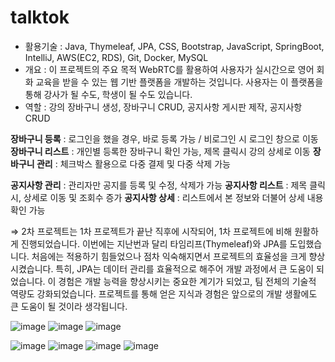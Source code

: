# talktok
- 활용기술 : Java, Thymeleaf, JPA, CSS, Bootstrap, JavaScript, SpringBoot, IntelliJ, AWS(EC2, RDS), Git, Docker, MySQL
- 개요 : 이 프로젝트의 주요 목적 WebRTC를 활용하여 사용자가 실시간으로 영어 회화 교육을 받을 수 있는 웹 기반 플랫폼을 개발하는 것입니다. 사용자는 이 플랫폼을 통해 강사가 될 수도, 학생이 될 수도 있습니다.
- 역할 : 강의 장바구니 생성, 장바구니 CRUD, 공지사항 게시판 제작, 공지사항 CRUD

**장바구니 등록** : 로그인을 했을 경우, 바로 등록 가능 / 비로그인 시 로그인 창으로 이동
**장바구니 리스트** : 개인별 등록한 장바구니 확인 가능, 제목 클릭시 강의 상세로 이동
**장바구니 관리** : 체크박스 활용으로 다중 결제 및 다중 삭제 가능

**공지사항 관리** : 관리자만 공지를 등록 및 수정, 삭제가 가능
**공지사항 리스트** : 제목 클릭 시, 상세로 이동 및 조회수 증가
**공지사항 상세** : 리스트에서 본 정보와 더불어 상세 내용 확인 가능

⇒ 2차 프로젝트는 1차 프로젝트가 끝난 직후에 시작되어, 1차 프로젝트에 비해 원활하게 진행되었습니다. 이번에는 지난번과 달리 타임리프(Thymeleaf)와 JPA를 도입했습니다. 처음에는 적용하기 힘들었으나 점차 익숙해지면서 프로젝트의 효율성을 크게 향상시켰습니다. 특히, JPA는 데이터 관리를 효율적으로 해주어 개발 과정에서 큰 도움이 되었습니다.
이 경험은 개발 능력을 향상시키는 중요한 계기가 되었고, 팀 전체의 기술적 역량도 강화되었습니다. 프로젝트를 통해 얻은 지식과 경험은 앞으로의 개발 생활에도 큰 도움이 될 것이라 생각됩니다.

![image](https://github.com/swon98/talktok/assets/151439046/51adf242-7212-4271-9273-5d4ddd36747c)
![image](https://github.com/swon98/talktok/assets/151439046/1c740a13-a7b4-4788-ae1a-6840c9fcba9b)
![image](https://github.com/swon98/talktok/assets/151439046/c3435975-2c01-4d07-ad71-daa2cb561ce2)

![image](https://github.com/swon98/talktok/assets/151439046/a44e6a44-69a9-4efe-be3d-3914be5f82f1)
![image](https://github.com/swon98/talktok/assets/151439046/291d8fb1-b017-4474-a2b5-b0863552a7ec)
![image](https://github.com/swon98/talktok/assets/151439046/ec839638-73c7-424d-86f5-c7e8e6bf5e25)
![image](https://github.com/swon98/talktok/assets/151439046/722c7467-ccbc-4eb3-acfc-addd8e3a9ae5)



